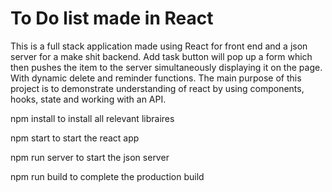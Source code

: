 # To Do list made in React

This is a full stack application made using React for front end and a json server for a make shit backend. Add task button will pop up a form
which then pushes the item to the server simultaneously displaying it on the page. With dynamic delete and reminder functions. The main purpose of 
this project is to demonstrate understanding of react by using components, hooks, state and working with an API.

npm install to install all relevant libraires 

npm start to start the react app


npm run server to start the json server


npm run build to complete the production build
